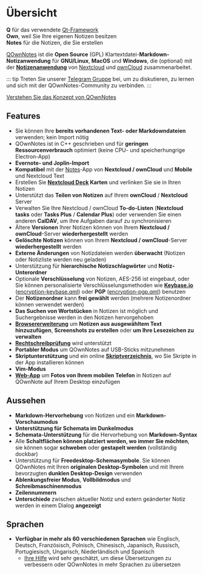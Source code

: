 # Übersicht

<template>
<v-carousel cycle show-arrows-on-hover>
  <v-carousel-item>
    <img src="/screenshots/screenshot.png" alt="QOwnNotes Screenshot" />
    <div class="sheet">
      Bearbeiten Sie Ihre Notizen mit Markdown-Hervorhebungen, farbigen Tags und Unterordnern
    </div>
  </v-carousel-item>
  <v-carousel-item>
    <img src="/screenshots/screenshot-minimal.png" alt="Minimale Ansicht" />
    <div class="sheet">
      Minimale Standardbenutzeroberfläche, die noch weiter entfernt werden kann
    </div>
  </v-carousel-item>
  <v-carousel-item>
    <img src="/screenshots/screenshot-vertical.png" alt="Vertikale Ansicht" />
    <div class="sheet">
      Zeigen Sie Ihre Notizen in einer vertikalen Markdown-Ansicht an, indem Sie die Bedienfelder verschieben
    </div>
  </v-carousel-item>
  <v-carousel-item>
    <img src="/screenshots/screenshot-portable-mode.png" alt="Portabler Modus" />
    <div class="sheet">
      Tragbarer Modus für USB-Sticks
    </div>
  </v-carousel-item>
  <v-carousel-item>
    <img src="/screenshots/screenshot-1col.png" alt="Eine Spalte" />
    <div class="sheet">
      Alle Bedienflächen können beliebig platziert werden
    </div>
  </v-carousel-item>
  <v-carousel-item>
    <img src="/screenshots/screenshot-darkmode.png" alt="Screenshot-Dunkelmodus" />
    <div class="sheet">
      Dunkelmodus
    </div>
  </v-carousel-item>
  <v-carousel-item>
    <img src="/screenshots/screenshot-distraction-free-mode.png" alt="Screenshot-ablenkungsfreier-Modus" />
    <div class="sheet">
      Ablenkungsfreier Modus
    </div>
  </v-carousel-item>
  <v-carousel-item>
    <img src="/screenshots/screenshot-encrypted-note-decrypted.png" alt="Notizenverschlüsselung" />
    <div class="sheet">
      Optionale AES-Notizenverschlüsselung (auch skriptfähig)
    </div>
  </v-carousel-item>
  <v-carousel-item>
    <img src="/screenshots/screenshot-encrypted-note.png" alt="Verschlüsselte Notiz" />
    <div class="sheet">
      Verschlüsselte Notizen sind immer noch Text
    </div>
  </v-carousel-item>
  <v-carousel-item>
    <img src="/screenshots/screenshot-diff.png" alt="screenshot diff" />
    <div class="sheet">
      Zeigen Sie den Unterschied zwischen Notizen an, wenn diese extern geändert wurden
    </div>
  </v-carousel-item>
  <v-carousel-item>
    <img src="/screenshots/screenshot-export-print.png" alt="screenshot-export-print" />
    <div class="sheet">
      Notizen-PDF-Export und -Druck
    </div>
  </v-carousel-item>
  <v-carousel-item>
    <img src="/screenshots/screenshot-freedesktop-theme.png" alt="screenshot-freedesktop-theme" />
    <div class="sheet">
      Symbole über Freedesktop-Theme
    </div>
  </v-carousel-item>
  <v-carousel-item>
    <img src="/screenshots/screenshot-other-workspace.png" alt="screenshot-other-workspace" />
    <div class="sheet">
      Ihnen stehen verschiedene Arbeitsbereiche zur Verfügung
    </div>
  </v-carousel-item>
  <v-carousel-item>
    <img src="/screenshots/screenshot-qml.png" alt="screenshot-qml" />
    <div class="sheet">
      Skriptfähig
    </div>
  </v-carousel-item>
  <v-carousel-item>
    <img src="/screenshots/screenshot-russian.png" alt="screenshot-russian" />
    <div class="sheet">
      In viele Sprachen übersetzt
    </div>
  </v-carousel-item>
  <v-carousel-item>
    <img src="/screenshots/screenshot-search-in-all-notes.png" alt="screenshot-search-in-all-notes" />
    <div class="sheet">
      Durchsuchen Sie alle Notizen
    </div>
  </v-carousel-item>
  <v-carousel-item>
    <img src="/screenshots/screenshot-search-in-current-note.png" alt="screenshot-search-in-current-note" />
    <div class="sheet">
      Suchen Sie in der aktuellen Notiz
    </div>
  </v-carousel-item>
  <v-carousel-item>
    <img src="/screenshots/screenshot-settings-note-folders.png" alt="screenshot-settings-note-folders" />
    <div class="sheet">
      Kann mehrere Notizordner verwenden
    </div>
  </v-carousel-item>
  <v-carousel-item>
    <img src="/screenshots/screenshot-todo.png" alt="screenshot-todo" />
    <div class="sheet">
      Verwalten Sie Ihre Todo-Listen über CalDAV
    </div>
  </v-carousel-item>
  <v-carousel-item>
    <img src="/screenshots/screenshot-trash.png" alt="screenshot-trash" />
    <div class="sheet">
      Verwalten Sie verworfene Notizen auf Ihrem Nextcloud-Server
    </div>
  </v-carousel-item>
  <v-carousel-item>
    <img src="/screenshots/screenshot-versioning.png" alt="screenshot-versioning" />
    <div class="sheet">
      Verwalten Sie Ihre Notizversionen auf Ihrem Nextcloud-Server
    </div>
  </v-carousel-item>
</v-carousel>
</template>

<v-divider />

**Q** für das verwendete [Qt-Framework](https://www.qt.io/)   
**Own**, weil Sie Ihre eigenen Notizen besitzen  
**Notes** für die Notizen, die Sie erstellen

<v-divider />

[QOwnNotes](https://www.qownnotes.org/) ist die **Open Source** (GPL) Klartextdatei-**Markdown-Notizanwendung** für **GNU/Linux**, **MacOS** und **Windows**, die (optional) mit der [**Notizenanwendung**](https://github.com/nextcloud/notes) von [Nextcloud](https://nextcloud.com/) und [ownCloud](https://owncloud.org/) zusammenarbeitet.

::: tip
Treten Sie unserer [Telegram Gruppe](https://t.me/QOwnNotes) bei, um zu diskutieren, zu lernen und sich mit der QOwnNotes-Community zu verbinden.
:::

[Verstehen Sie das Konzept von QOwnNotes](concept.md)

## Features
- Sie können Ihre **bereits vorhandenen Text- oder Markdowndateien** verwenden; kein Import nötig
- QOwnNotes ist in C++ geschrieben und für **geringen Ressourcenverbrauch** optimiert (keine CPU- und speicherhungrige Electron-App)
- **Evernote- und Joplin-Import**
- **Kompatibel** mit der [Notes](https://apps.nextcloud.com/apps/notes)-App von **Nextcloud / ownCloud** und **Mobile** und Nextcloud Text
- Erstellen Sie **[Nextcloud Deck](https://apps.nextcloud.com/apps/deck) Karten** und verlinken Sie sie in Ihren Notizen
- Unterstützt das **Teilen von Notizen** auf Ihrem **ownCloud** / **Nextcloud** Server
- Verwalten Sie Ihre Nextcloud / ownCloud **To-do-Listen** (**Nextcloud tasks** oder **Tasks Plus** / **Calendar Plus**) oder verwenden Sie einen anderen **CalDAV**, um Ihre Aufgaben darauf zu synchronisieren
- Ältere **Versionen** Ihrer Notizen können von Ihrem **Nextcloud / ownCloud**-Server **wiederhergestellt** werden
- **Gelöschte Notizen** können von Ihrem **Nextcloud / ownCloud**-Server **wiederhergestellt** werden
- **Externe Änderungen** von Notizdateien werden **überwacht** (Notizen oder Notizliste werden neu geladen)
- Unterstützung für **hierarchische Notizschlagwörter** und **Notiz-Unterordner**
- Optionale **Verschlüsselung** von Notizen, AES-256 ist eingebaut, oder Sie können personalisierte Verschlüsselungsmethoden wie **[Keybase.io](https://keybase.io/)** ([encryption-keybase.qml](https://github.com/pbek/QOwnNotes/blob/main/docs/scripting/examples/encryption-keybase.qml)) oder **PGP** ([encryption-pgp.qml](https://github.com/pbek/QOwnNotes/blob/main/docs/scripting/examples/encryption-pgp.qml)) benutzen
- Der **Notizenordner** kann **frei gewählt** werden (mehrere Notizenordner können verwendet werden)
- **Das Suchen von Wortstücken** in Notizen ist möglich und Suchergebnisse werden in den Notizen hervorgehoben
- [**Browsererweiterung**](browser-extension.md) um **Notizen aus ausgewähltem Text hinzuzufügen**, **Screenshots zu erstellen** oder **um Ihre Lesezeichen zu verwalten**
- [**Rechtschreibprüfung**](../editor/spellchecking.md) wird unterstützt
- **Portabler Modus** um QOwnNotes auf USB-Sticks mitzunehmen
- **Skriptunterstützung** und ein online [**Skriptverzeichnis**](https://github.com/qownnotes/scripts), wo Sie Skripte in der App installieren können
- **Vim-Modus**
- **[Web-App](web-app.md)** um **Fotos von Ihrem mobilen Telefon** in Notizen auf QOwnNote auf Ihrem Desktop einzufügen


## Aussehen
- **Markdown-Hervorhebung** von Notizen und ein **Markdown-Vorschaumodus**
- **Unterstützung für Schemata im Dunkelmodus**
- **Schemata-Unterstützung** für die Hervorhebung von **Markdown-Syntax**
- Alle **Schaltflächen können platziert werden, wo immer Sie möchten**, sie können sogar **schweben** oder **gestapelt werden** (vollständig dockbar)
- Unterstützung für **Freedesktop-Schemasymbole**. Sie können QOwnNotes mit Ihren **originalen Desktop-Symbolen** und mit Ihrem bevorzugten **dunklen Desktop-Design** verwenden
- **Ablenkungsfreier Modus**, **Vollbildmodus** und **Schreibmaschinenmodus**
- **Zeilennummern**
- **Unterschiede** zwischen aktueller Notiz und extern geänderter Notiz werden in einem Dialog **angezeigt**

## Sprachen
- **Verfügbar in mehr als 60 verschiedenen Sprachen** wie Englisch, Deutsch, Französisch, Polnisch, Chinesisch, Japanisch, Russisch, Portugiesisch, Ungarisch, Niederländisch und Spanisch
  - [Ihre Hilfe](../contributing/translation.md) wird sehr geschätzt, um diese Übersetzungen zu verbessern oder QOwnNotes in mehr Sprachen zu übersetzen

<style>
.sheet {
  position: absolute;
  bottom: 50px;
  background-color: rgba(0,0,0, 0.5);
  color: white;
  text-align: center;
  display: flex;
  align-items:center;
  justify-content:center;
  height: 50px;
  width: 100%;
}

.v-window__next {
  right: 0;
}

@media (max-width: 500px) {
  .v-carousel {
    height: 400px!important;
  }
}

@media (max-width: 350px) {
  .v-carousel {
    height: 250px!important;
  }
}

@media (max-width: 200px) {
  .v-carousel {
    height: 150px!important;
  }
}
</style>
